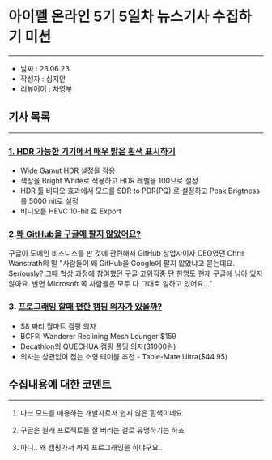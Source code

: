 # 아이펠 온라인 5기 5일차 뉴스기사 수집하기 미션

---

- 날짜 : 23.06.23
- 작성자 : 심지안
- 리뷰어어 : 차영부

## 기사 목록

---

### [1. HDR 가능한 기기에서 매우 밝은 흰색 표시하기](https://github.com/dtinth/superwhite)

- Wide Gamut HDR 설정을 적용
- 색상을 Bright White로 적용하고 HDR 레벨을 100으로 설정
- HDR 툴 비디오 효과에서 모드를 SDR to PDR(PQ) 로 설정하고 Peak Brigtness를 5000 nit로 설정
- 비디오를 HEVC 10-bit 로 Export

### 2.[왜 GitHub을 구글에 팔지 않았어요?](https://twitter.com/defunkt/status/1669814114259202048)

구글이 도메인 비즈니스를 판 것에 관련해서 GitHub 창업자이자 CEO였던 Chris Wanstrath의 말
"사람들이 왜 GitHub을 Google에 팔지 않았냐고 묻는데요.
Seriously? 그때 협상 과정에 참여했던 구글 고위직중 단 한명도 현재 구글에 남아 있지 않아요.
반면 Microsoft 쪽 사람들은 모두 다 그대로 일하고 있어요..."

### 3. [프로그래밍 할때 편한 캠핑 의자가 있을까?](https://news.hada.io/topic?id=9424)

- $8 짜리 월마트 캠핑 의자
- BCF의 Wanderer Reclining Mesh Lounger $159
- Decathlon의 QUECHUA 캠핑 폴딩 의자(31000원)
- 의자는 상관없이 접는 소형 테이블 추천 - Table-Mate Ultra($44.95)

## 수집내용에 대한 코멘트

---

1. 다크 모드를 애용하는 개발자로서 쉽지 않은 흰색이네요

2. 구글은 원래 프로젝트들 잘 버리는 걸로 유명하기는 하죠

3. 아니.. 왜 캠핑가서 까지 프로그래밍을 하냐구요..
